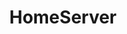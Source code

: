 ---
title: HomeServer
crosslinks:
- homelab
- PleX
- DataHoarder
- JDM_WAAAT
- buildapc
- xkcd
- synology
- PFSENSE
- linuxserver
- usenet
- linuxadmin
- pcmasterrace
- xboxone
- Steam
- zelon88
- Amd
- radarr
- binhex
- microsoftsoftwareswap
- freenas
---